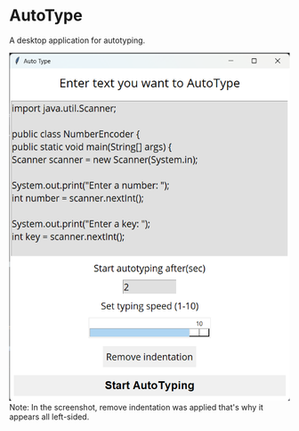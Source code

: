 # AutoType
A desktop application for autotyping.

![Screehshot of app](APP.png)
Note: In the screenshot, remove indentation was applied that's why it appears all left-sided. 
